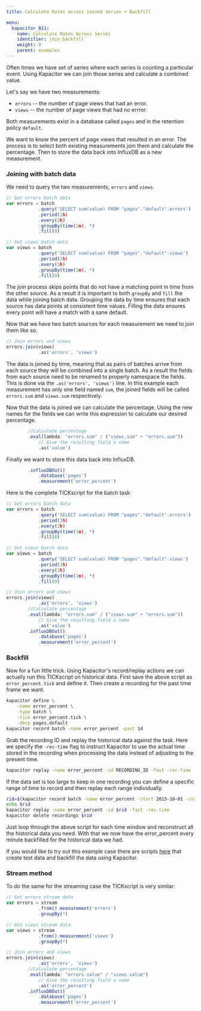 ```yaml
---
title: Calculate Rates across joined series + Backfill

menu:
  kapacitor_011:
    name: Calculate Rates Across Series
    identifier: join_backfill
    weight: 0
    parent: examples
---
```


Often times we have set of series where each series is counting a particular event.
Using Kapacitor we can join those series and calculate a combined value.

Let's say we have two measurements:

* `errors` -- the number of page views that had an error.
* `views` -- the number of page views that had no errror.

Both measurements exist in a database called `pages` and in the retention policy `default`.

We want to know the percent of page views that resulted in an error.
The process is to select both existing measurements join them and calculate the percentage.
Then to store the data back into InfluxDB as a new measurement.

### Joining with batch data

We need to query the two measurements, `errors` and `views`.
```javascript
// Get errors batch data
var errors = batch
            .query('SELECT sum(value) FROM "pages"."default".errors')
            .period(1h)
            .every(1h)
            .groupBy(time(1m), *)
            .fill(0)

// Get views batch data
var views = batch
            .query('SELECT sum(value) FROM "pages"."default".views')
            .period(1h)
            .every(1h)
            .groupBy(time(1m), *)
            .fill(0)
```

The join process skips points that do not have a matching point in time from the other source.
As a result it is important to both `groupBy` and `fill` the data while joining batch data.
Grouping the data by time ensures that each source has data points at consistent time values.
Filling the data ensures every point will have a match with a sane default.

Now that we have two batch sources for each measurement we need to join them like so.

```javascript
// Join errors and views
errors.join(views)
            .as('errors', 'views')
```

The data is joined by time, meaning that as pairs of batches arrive from each source
they will be combined into a single batch.
As a result the fields from each source need to
be renamed to properly namespace the fields.
This is done via the `.as('errors', 'views')` line.
In this example each measurement has only one field named `sum`, the joined fields will be called
`errors.sum` and `views.sum` respectively.

Now that the data is joined we can calculate the percentage.
Using the new names for the fields we can write this expression to calculate our desired percentage.

```javascript
        //Calculate percentage
        .eval(lambda: "errors.sum" / ("views.sum" + "errors.sum"))
            // Give the resulting field a name
            .as('value')

```

 Finally we want to store this data back into InfluxDB.

```javascript
        .influxDBOut()
            .database('pages')
            .measurement('error_percent')

```

Here is the complete TICKscript for the batch task:

```javascript
// Get errors batch data
var errors = batch
            .query('SELECT sum(value) FROM "pages"."default".errors')
            .period(1h)
            .every(1h)
            .groupBy(time(1m), *)
            .fill(0)

// Get views batch data
var views = batch
            .query('SELECT sum(value) FROM "pages"."default".views')
            .period(1h)
            .every(1h)
            .groupBy(time(1m), *)
            .fill(0)

// Join errors and views
errors.join(views)
            .as('errors', 'views')
        //Calculate percentage
        .eval(lambda: "errors.sum" / ("views.sum" + "errors.sum"))
            // Give the resulting field a name
            .as('value')
        .influxDBOut()
            .database('pages')
            .measurement('error_percent')

```

### Backfill
Now for a fun little trick.
Using Kapacitor's record/replay actions we can actually run this TICKscript on historical data.
First save the above script as `error_percent.tick` and define it.
Then create a recording for the past time frame we want.

```bash
kapacitor define \
    -name error_percent \
    -type batch \
    -tick error_percent.tick \
    -dbrp pages.default
kapacitor record batch -name error_percent -past 1d
```

Grab the recording ID and replay the historical data against the task.
Here we specify the `-rec-time` flag to instruct Kapacitor to use the actual
time stored in the recording when processing the data instead of adjusting to the present time.

```bash
kapacitor replay -name error_percent -id RECORDING_ID -fast -rec-time
```

If the data set is too large to keep in one recording you can define a specific range of time to record
and then replay each range individually.

```bash
rid=$(kapacitor record batch -name error_percent -start 2015-10-01 -stop 2015-10-02)
echo $rid
kapacitor replay -name error_percent -id $rid -fast -rec-time
kapacitor delete recordings $rid
```

Just loop through the above script for each time window and reconstruct all the historical data you need.
With that we now have the error_percent every minute backfilled for the historical data we had.

If you would like to try out this example case there are scripts [here](https://github.com/influxdb/kapacitor/blob/master/examples/error_percent/) that create test data and backfill the data using Kapacitor.

### Stream method
To do the same for the streaming case the TICKscript is very similar:

```javascript
// Get errors stream data
var errors = stream
            .from().measurement('errors')
            .groupBy(*)

// Get views stream data
var views = stream
            .from().measurement('views')
            .groupBy(*)

// Join errors and views
errors.join(views)
            .as('errors', 'views')
        //Calculate percentage
        .eval(lambda: "errors.value" / "views.value")
            // Give the resulting field a name
            .as('error_percent')
        .influxDBOut()
            .database('pages')
            .measurement('error_percent')
```

